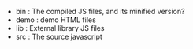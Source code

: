 
+ bin : The compiled JS files, and its minified version?
+ demo : demo HTML files
+ lib : External library JS files
+ src : The source javascript
